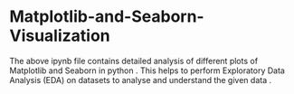 # Matplotlib-and-Seaborn-Visualization

The above ipynb file contains detailed analysis of different plots of Matplotlib and Seaborn in python . This helps to perform Exploratory Data Analysis (EDA) on datasets to analyse and understand the given data .

